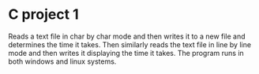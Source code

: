 # C project 1

Reads a text file in char by char mode and then writes it to a new file and determines the time it takes. Then similarly reads the text file in line by line mode and then writes it displaying the time it takes. The program runs in both windows and linux systems.

